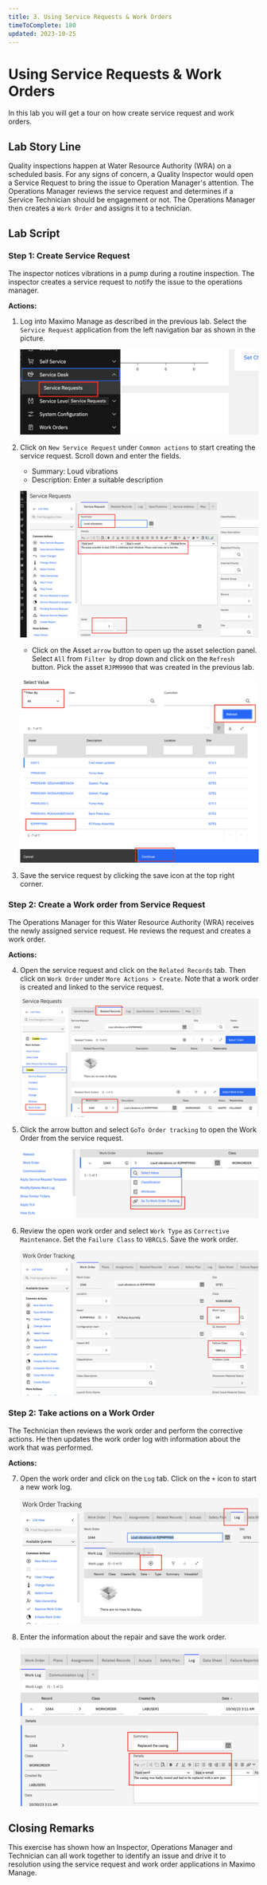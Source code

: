 ```yaml
---
title: 3. Using Service Requests & Work Orders
timeToComplete: 180
updated: 2023-10-25
---
```


# Using Service Requests & Work Orders

In this lab you will get a tour on how create service request and work orders.


## Lab Story Line

Quality inspections happen at  Water Resource Authority (WRA) on a scheduled basis. For any signs of concern, a Quality Inspector would open a Service Request to bring the issue to Operation Manager's attention. The Operations Manager reviews the service request and determines if a Service Technician should be engagement or not. The Operations Manager then creates a `Work Order` and assigns it to a technician. 

## Lab Script

### Step 1: Create Service Request

The inspector notices vibrations in a pump during a routine inspection. The inspector creates a service request to notify the issue to the operations manager.

**Actions:**

1. Log into Maximo Manage as described in the previous lab. Select the `Service Request` application from the left navigation bar as shown in the picture.

    ![](_attatchments/mas/manage-sr-application.png)

2. Click on `New Service Request` under `Common actions` to start creating the service request. Scroll down and enter the fields.

   - Summary: Loud vibrations
   - Description: Enter a suitable description

    ![](_attatchments/mas/manage-sr-create.png)

   - Click on the Asset `arrow` button to open up the asset selection panel. Select `All` from `Filter by` drop down and click on the `Refresh` button. Pick the asset `RJPM9900` that was created in the previous lab.

    ![](_attatchments/mas/manage-sr-select-asset.png)

3. Save the service request by clicking the save icon at the top right corner.

### Step 2: Create a Work order from Service Request

The Operations Manager for this Water Resource Authority (WRA) receives the newly assigned service request. He reviews the request and creates a work order.

**Actions:**

4. Open the service request and click on the `Related Records` tab. Then click on `Work Order` under `More Actions > Create`. Note that a work order is created and linked to the service request.

   ![](_attatchments/mas/manage-sr-create-wo.png)

5. Click the arrow button and select `GoTo Order tracking` to open the Work Order from the service request.

   ![](_attatchments/mas/manage-sr-open-wo.png)

6. Review the open work order and select `Work Type` as `Corrective Maintenance`. Set the `Failure Class` to `VBRCLS`. Save the work order.

   ![](_attatchments/mas/manage-wo-open.png)

### Step 2: Take actions on a Work Order

The Technician then reviews the work order and perform the corrective actions. He then updates the work order log with information about the work that was performed.

**Actions:**

7. Open the work order and click on the `Log` tab. Click on the `+` icon to start a new work log.

   ![](_attatchments/mas/manage-wo-create-worklog.png)

8. Enter the information about the repair and save the work order.

    ![](_attatchments/mas/manage-wo-log-entry.png)


## Closing Remarks

This exercise has shown how an Inspector, Operations Manager and Technician can all work together to identify an issue and drive it to resolution using the service request and work order applications in Maximo Manage.



